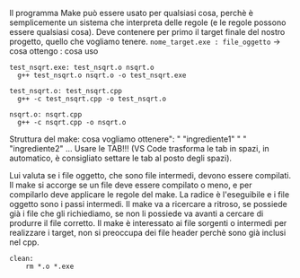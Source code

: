 Il programma Make può essere usato per qualsiasi cosa, perchè è semplicemente un sistema che interpreta delle regole (e le regole possono essere qualsiasi cosa).
Deve contenere per primo il target finale del nostro progetto, quello che vogliamo tenere.
`nome_target.exe : file_oggetto` -> cosa ottengo : cosa uso

```
test_nsqrt.exe: test_nsqrt.o nsqrt.o
  g++ test_nsqrt.o nsqrt.o -o test_nsqrt.exe

test_nsqrt.o: test_nsqrt.cpp
  g++ -c test_nsqrt.cpp -o test_nsqrt.o

nsqrt.o: nsqrt.cpp
  g++ -c nsqrt.cpp -o nsqrt.o
```
Struttura del make: cosa vogliamo ottenere": " "ingrediente1" " " "ingrediente2" ...
Usare le TAB!!! (VS Code trasforma le tab in spazi, in automatico, è consigliato settare le tab al posto degli spazi).

Lui valuta se i file oggetto, che sono file intermedi, devono essere compilati.
Il make si accorge se un file deve essere compilato o meno, e per compilarlo deve applicare le regole del make.
La radice è l'eseguibile e i file oggetto sono i passi intermedi.
Il make va a ricercare a ritroso, se possiede già i file che gli richiediamo, se non li possiede va avanti a cercare di produrre il file corretto.
Il make è interessato ai file sorgenti o intermedi per realizzare i target, non si preoccupa dei file header perchè sono già inclusi nel cpp.
```
clean:
    rm *.o *.exe
```
